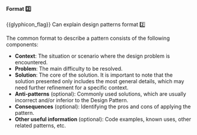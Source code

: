 <div id="title">

#### Format :two:

</div>

<span id="prereqs"></span>

<span id="outcomes">{{glyphicon_flag}} Can explain design patterns format :two:</span>

<div id="body">

The common format to describe a pattern consists of the following components:

* **Context**: The situation or scenario where the design problem is encountered.
* **Problem**: The main difficulty to be resolved.
* **Solution**: The core of the solution. It is important to note that the solution presented only includes the most general details, which may need further refinement for a specific context.
* **Anti-patterns** (optional): Commonly used solutions, which are usually incorrect and/or inferior to the Design Pattern.
* **Consequences** (optional): Identifying the pros and cons of applying the pattern.
* **Other useful information** (optional): Code examples, known uses, other related patterns, etc.

</div>

<div id="extras">

<include src="exercises.md" />

</div>